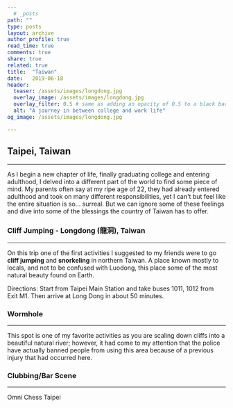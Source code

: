 ```yaml
---
  # _posts
path: ""
type: posts
layout: archive
author_profile: true
read_time: true
comments: true
share: true
related: true
title:  "Taiwan"
date:   2019-06-18
header:
  teaser: /assets/images/longdong.jpg
  overlay_image: /assets/images/longdong.jpg 
  overlay_filter: 0.5 # same as adding an opacity of 0.5 to a black background
  alt: "A journey in between college and work life" 
og_image: /assets/images/longdong.jpg

---
```


## Taipei, Taiwan ##

---
As I begin a new chapter of life, finally graduating college and entering adulthood, I delved into a different part of the world to find some piece of mind. My parents often say at my ripe age of 22, they had already entered adulthood and took on many different responsibilities, yet I can't but feel like the entire situation is so... surreal. But we can ignore some of these feelings and dive into some of the blessings the country of Taiwan has to offer.


### Cliff Jumping - Longdong (龍洞), Taiwan ###
---

On this trip one of the first activities I suggested to my friends were to go **cliff jumping** and **snorkeling** in northern Taiwan. A place known mostly to locals, and not to be confused with Luodong, this place some of the most natural beauty found on Earth. 

Directions: 
Start from Taipei Main Station and take buses 1011, 1012 from Exit M1. Then arrive at Long Dong in about 50 minutes.

### Wormhole
---

This spot is one of my favorite activities as you are scaling down cliffs into a beautiful natural river; however, it had come to my attention that the police have actually banned people from using this area because of a previous injury that had occurred here.

### Clubbing/Bar Scene
---

Omni
Chess Taipei

